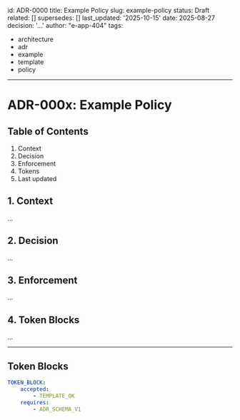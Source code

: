 id: ADR-0000
title: Example Policy
slug: example-policy
status: Draft
related: []
supersedes: []
last_updated: '2025-10-15'
date: 2025-08-27
decision: '...'
author: "e-app-404"
tags:
- architecture
- adr
- example
- template
- policy
---

# ADR-000x: Example Policy

## Table of Contents
1. Context
2. Decision
3. Enforcement
4. Tokens
5. Last updated

## 1. Context
...

## 2. Decision
...

## 3. Enforcement
...

## 4. Token Blocks
...

---

## Token Blocks

```yaml
TOKEN_BLOCK:
	accepted:
		- TEMPLATE_OK
	requires:
		- ADR_SCHEMA_V1
```
